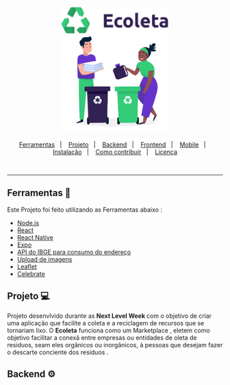 <h1 align="center">
  <img alt="Ecoleta" title="#delicinha" src="https://github.com/Wills32/Ecoleta/blob/master/ecoleta.png?raw=true" width="250px" />
  <br/>
  <img alt="Ecoleta" title="#delicinha" src="https://github.com/Wills32/Ecoleta/blob/master/logo.png" width="250px" />
</h1>

<p align="center">
  <a href="#-ferramentas">Ferramentas</a>&nbsp;&nbsp;&nbsp;|&nbsp;&nbsp;&nbsp;
  <a href="#-projeto">Projeto</a>&nbsp;&nbsp;&nbsp;|&nbsp;&nbsp;&nbsp;
  <a href="#-backend">Backend</a>&nbsp;&nbsp;&nbsp;|&nbsp;&nbsp;&nbsp;
  <a href="#-frontend">Frontend</a>&nbsp;&nbsp;&nbsp;|&nbsp;&nbsp;&nbsp;
  <a href="#-mobile">Mobile</a>&nbsp;&nbsp;&nbsp;|&nbsp;&nbsp;&nbsp;
  <a href="#-instalação">Instalação</a>&nbsp;&nbsp;&nbsp;|&nbsp;&nbsp;&nbsp;
  <a href="#-instalação">Como contribuir</a>&nbsp;&nbsp;&nbsp;|&nbsp;&nbsp;&nbsp;
  <a href="#-licença">Licença</a>
</p>

<br>

---
## Ferramentas 🔨

Este Projeto foi feito utilizando as Ferramentas abaixo :

- [Node.js](https://nodejs.org/en/)
- [React](https://reactjs.org)
- [React Native](https://facebook.github.io/react-native/)
- [Expo](https://expo.io/)
- [API do IBGE para consumo do endereço](https://servicodados.ibge.gov.br/api/docs/localidades?versao=1#api-UFs-estadosGet)
- [Upload de imagens](react-dropzone)
- [Leaflet](https://leafletjs.com/examples/quick-start/)
- [Celebrate](https://github.com/arb/celebrate) 

## Projeto 💻

Projeto desenvlvido durante as <strong> Next Level Week </strong> com o objetivo de criar uma aplicação que facilite a coleta e a reciclagem de recursos que se tornariam lixo.
O <strong>Ecoleta</strong> funciona como um Marketplace , eletem como objetivo facilitar a conexã entre empresas ou entidades de oleta de residuos, seam eles orgânicos ou inorgânicos, à pessoas que desejam fazer o descarte conciente dos residuos .

## Backend ⚙






